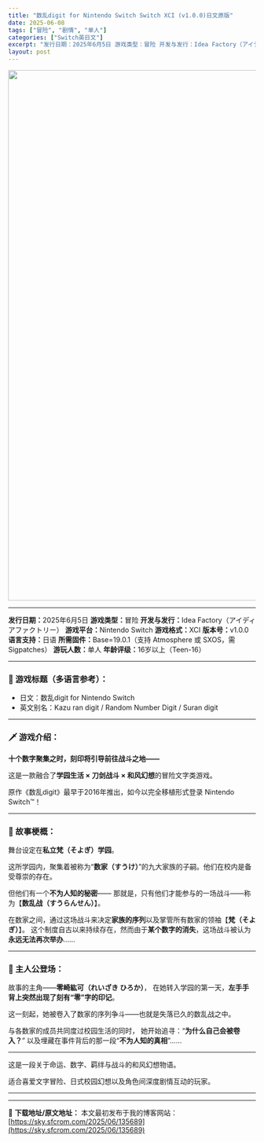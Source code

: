 ```yaml
---
title: "数乱digit for Nintendo Switch Switch XCI (v1.0.0)日文原版"
date: 2025-06-08
tags: ["冒险", "剧情", "单人"]
categories: ["Switch英日文"]
excerpt: "发行日期：2025年6月5日 游戏类型：冒险 开发与发行：Idea Factory（アイディアファクトリー） 游戏平台：Nintendo Switch 游戏格式：XCI 版本号：v1.0.0 语言支持：日语 所需固件：Base=19.0.1（支持 Atmosphere 或 SXOS，需 Sigpat&hellip;"
layout: post
---
```


<img class="aligncenter size-full wp-image-135685" src="https://sky.sfcrom.com/wp-content/uploads/2025/06/2025060809352960.webp" alt="" width="1920" height="1080" />

<hr />

<strong>发行日期：</strong>2025年6月5日
<strong>游戏类型：</strong>冒险
<strong>开发与发行：</strong>Idea Factory（アイディアファクトリー）
<strong>游戏平台：</strong>Nintendo Switch
<strong>游戏格式：</strong>XCI
<strong>版本号：</strong>v1.0.0
<strong>语言支持：</strong>日语
<strong>所需固件：</strong>Base=19.0.1（支持 Atmosphere 或 SXOS，需 Sigpatches）
<strong>游玩人数：</strong>单人
<strong>年龄评级：</strong>16岁以上（Teen-16）

<hr />

<h3>📌 游戏标题（多语言参考）：</h3>
<ul>
 	<li>日文：数乱digit for Nintendo Switch</li>
 	<li>英文别名：Kazu ran digit / Random Number Digit / Suran digit</li>
</ul>

<hr />

<h3>🗡️ 游戏介绍：</h3>
<strong>十个数字聚集之时，刻印将引导前往战斗之地——</strong>

这是一款融合了<strong>学园生活 × 刀剑战斗 × 和风幻想</strong>的冒险文字类游戏。

原作《数乱digit》最早于2016年推出，如今以完全移植形式登录 Nintendo Switch™！

<hr />

<h3>📖 故事梗概：</h3>
舞台设定在<strong>私立梵（そよぎ）学园</strong>。

这所学园内，聚集着被称为“<strong>数家（すうけ）</strong>”的九大家族的子嗣。他们在校内是备受尊崇的存在。

但他们有一个<strong>不为人知的秘密</strong>——
那就是，只有他们才能参与的一场战斗——称为【<strong>数乱战（すうらんせん）</strong>】。

在数家之间，通过这场战斗来决定<strong>家族的序列</strong>以及掌管所有数家的领袖【<strong>梵（そよぎ）</strong>】。
这个制度自古以来持续存在，然而由于<strong>某个数字的消失</strong>，这场战斗被认为<strong>永远无法再次举办</strong>……

<hr />

<h3>🌟 主人公登场：</h3>
故事的主角——<strong>零崎紘可（れいざき ひろか）</strong>，
在她转入学园的第一天，<strong>左手手背上突然出现了刻有“零”字的印记</strong>。

这一刻起，她被卷入了数家的序列争斗——也就是失落已久的数乱战之中。

与各数家的成员共同度过校园生活的同时，
她开始追寻：“<strong>为什么自己会被卷入？</strong>”
以及埋藏在事件背后的那一段“<strong>不为人知的真相</strong>”……

<hr />

这是一段关于命运、数字、羁绊与战斗的和风幻想物语。

适合喜爱文字冒险、日式校园幻想以及角色间深度剧情互动的玩家。

<hr />

---
📖 **下载地址/原文地址：** 本文最初发布于我的博客网站：[https://sky.sfcrom.com/2025/06/135689](https://sky.sfcrom.com/2025/06/135689)
